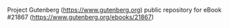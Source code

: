 Project Gutenberg (https://www.gutenberg.org) public repository for eBook #21867 (https://www.gutenberg.org/ebooks/21867)
